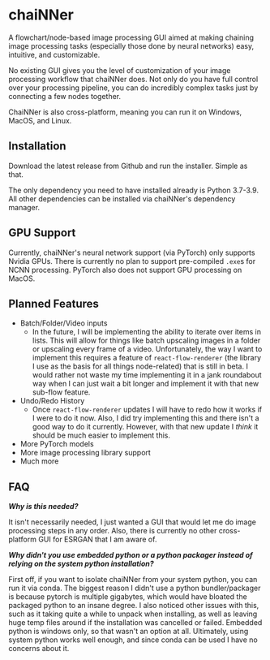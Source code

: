 # chaiNNer

A flowchart/node-based image processing GUI aimed at making chaining image processing tasks (especially those done by neural networks) easy, intuitive, and customizable.

No existing GUI gives you the level of customization of your image processing workflow that chaiNNer does. Not only do you have full control over your processing pipeline, you can do incredibly complex tasks just by connecting a few nodes together.

ChaiNNer is also cross-platform, meaning you can run it on Windows, MacOS, and Linux.

## Installation

Download the latest release from Github and run the installer. Simple as that.

The only dependency you need to have installed already is Python 3.7-3.9. All other dependencies can be installed via chaiNNer's dependency manager.

## GPU Support

Currently, chaiNNer's neural network support (via PyTorch) only supports Nvidia GPUs. There is currently no plan to support pre-compiled `.exe`s for NCNN processing. PyTorch also does not support GPU processing on MacOS.

## Planned Features

-   Batch/Folder/Video inputs
    -   In the future, I will be implementing the ability to iterate over items in lists. This will allow for things like batch upscaling images in a folder or upscaling every frame of a video. Unfortunately, the way I want to implement this requires a feature of `react-flow-renderer` (the library I use as the basis for all things node-related) that is still in beta. I would rather not waste my time implementing it in a jank roundabout way when I can just wait a bit longer and implement it with that new sub-flow feature.
-   Undo/Redo History
    -   Once `react-flow-renderer` updates I will have to redo how it works if I were to do it now. Also, I did try implementing this and there isn't a good way to do it currently. However, with that new update I _think_ it should be much easier to implement this.
-   More PyTorch models
-   More image processing library support
-   Much more

## FAQ

**_Why is this needed?_**

It isn't necessarily needed, I just wanted a GUI that would let me do image processing steps in any order. Also, there is currently no other cross-platform GUI for ESRGAN that I am aware of.

**_Why didn't you use embedded python or a python packager instead of relying on the system python installation?_**

First off, if you want to isolate chaiNNer from your system python, you can run it via conda. The biggest reason I didn't use a python bundler/packager is because pytorch is multiple gigabytes, which would have bloated the packaged python to an insane degree. I also noticed other issues with this, such as it taking quite a while to unpack when installing, as well as leaving huge temp files around if the installation was cancelled or failed. Embedded python is windows only, so that wasn't an option at all. Ultimately, using system python works well enough, and since conda can be used I have no concerns about it.
